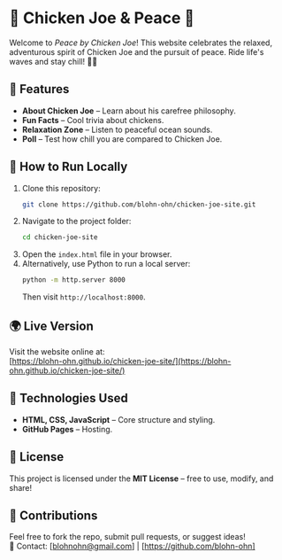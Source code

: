 # 🐔 Chicken Joe & Peace 🌊

Welcome to *Peace by Chicken Joe*! This website celebrates the relaxed, adventurous spirit of Chicken Joe and the pursuit of peace. Ride life's waves and stay chill! 🏄‍♂️

## 🌟 Features
- **About Chicken Joe** – Learn about his carefree philosophy.
- **Fun Facts** – Cool trivia about chickens.
- **Relaxation Zone** – Listen to peaceful ocean sounds.
- **Poll** – Test how chill you are compared to Chicken Joe.

## 🚀 How to Run Locally
1. Clone this repository:
   ```sh
   git clone https://github.com/blohn-ohn/chicken-joe-site.git
   ```
2. Navigate to the project folder:
   ```sh
   cd chicken-joe-site
   ```
3. Open the `index.html` file in your browser.
4. Alternatively, use Python to run a local server:
   ```sh
   python -m http.server 8000
   ```
   Then visit `http://localhost:8000`.

## 🌍 Live Version
Visit the website online at:  
[https://blohn-ohn.github.io/chicken-joe-site/](https://blohn-ohn.github.io/chicken-joe-site/)

## 🔧 Technologies Used
- **HTML, CSS, JavaScript** – Core structure and styling.
- **GitHub Pages** – Hosting.

## 📜 License
This project is licensed under the **MIT License** – free to use, modify, and share!

## 🤝 Contributions
Feel free to fork the repo, submit pull requests, or suggest ideas!  
📩 Contact: [blohnohn@gmail.com] | [https://github.com/blohn-ohn]

